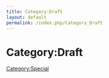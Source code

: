 ```yaml
---
title: Category:Draft
layout: default
permalink: /index.php/Category_Draft
---
```


# Category:Draft

[Category:Special](Category_Special)
